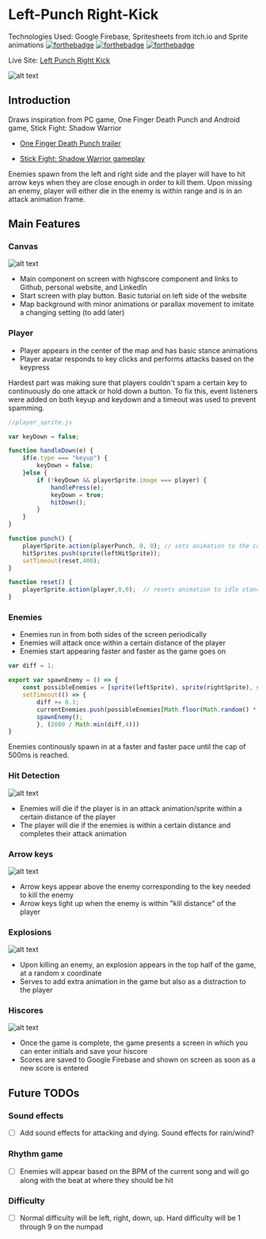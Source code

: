 # Left-Punch Right-Kick 

Technologies Used: Google Firebase, Spritesheets from itch.io and Sprite animations
[![forthebadge](https://forthebadge.com/images/badges/made-with-javascript.svg)](https://forthebadge.com)  [![forthebadge](https://forthebadge.com/images/badges/uses-css.svg)](https://forthebadge.com)  [![forthebadge](https://forthebadge.com/images/badges/uses-html.svg)](https://forthebadge.com)

Live Site: [Left Punch Right Kick](https://saphknight.github.io/left-punch-right-kick/ "Left Punch Right Kick")

![alt text][lprkdemo]

[lprkdemo]: https://github.com/saphknight/left-punch-right-kick/blob/master/src/assets/Game%20Demo.PNG "Game Demo"

## Introduction 
Draws inspiration from PC game, One Finger Death Punch and Android game, Stick Fight: Shadow Warrior 

* [One Finger Death Punch trailer](https://www.youtube.com/watch?v=R1j0VE6d-xE "One Finger Death Punch")

* [Stick Fight: Shadow Warrior gameplay](https://www.youtube.com/watch?v=WkuO8iqzXIA "Stick Fight: Shadow Warrior")

Enemies spawn from the left and right side and the player will have to hit arrow keys when they are close enough in order to kill them. Upon missing an enemy, player will either die in the enemy is within range and is in an attack animation frame. 

## Main Features

### Canvas

![alt text][lprkcanvas]

[lprkcanvas]: https://github.com/saphknight/left-punch-right-kick/blob/master/src/assets/main-screen.PNG "Game Canvas"

* Main component on screen with highscore component and links to Github, personal website, and LinkedIn
* Start screen with play button. Basic tutorial on left side of the website
* Map background with minor animations or parallax movement to imitate a changing setting (to add later) 


### Player

* Player appears in the center of the map and has basic stance animations
* Player avatar responds to key clicks and performs attacks based on the keypress

Hardest part was making sure that players couldn't spam a certain key to continuously do one attack or hold down a button. To fix this, event listeners were added on both keyup and keydown and a timeout was used to prevent spamming. 

```javascript
//player_sprite.js

var keyDown = false; 

function handleDown(e) {
    if(e.type === "keyup") {
        keyDown = false;
    }else {
        if (!keyDown && playerSprite.image === player) {
            handlePress(e);
            keyDown = true;
            hitDown();
        }
    }
}

function punch() {
    playerSprite.action(playerPunch, 0, 0); // sets animation to the corresponding attack animation
    hitSprites.push(sprite(leftHitSprite));
    setTimeout(reset,400);
}

function reset() {
    playerSprite.action(player,0,0);  // resets animation to idle stance animation 
}
```

### Enemies
* Enemies run in from both sides of the screen periodically
* Enemies will attack once within a certain distance of the player
* Enemies start appearing faster and faster as the game goes on

```javascript
var diff = 1;

export var spawnEnemy = () => {
    const possibleEnemies = [sprite(leftSprite), sprite(rightSprite), sprite(upSprite), sprite(downSprite)];
    setTimeout(() => {
        diff += 0.1;
        currentEnemies.push(possibleEnemies[Math.floor(Math.random() * 4)]);
        spawnEnemy();
        }, (2000 / Math.min(diff,4)))
}
```
Enemies continously spawn in at a faster and faster pace until the cap of 500ms is reached. 

### Hit Detection

![alt text][lprkenemy]

[lprkenemy]: https://github.com/saphknight/left-punch-right-kick/blob/master/src/assets/hitdetection.PNG "Hit Detection"

* Enemies will die if the player is in an attack animation/sprite within a certain distance of the player
* The player will die if the enemies is within a certain distance and completes their attack animation

### Arrow keys

![alt text][lprkarrows]

[lprkarrows]: https://github.com/saphknight/left-punch-right-kick/blob/master/src/assets/game-arrows.PNG "Game Arrows"

* Arrow keys appear above the enemy corresponding to the key needed to kill the enemy
* Arrow keys light up when the enemy is within "kill distance" of the player 

### Explosions

![alt text][lprkexplosions]

[lprkexplosions]: https://github.com/saphknight/left-punch-right-kick/blob/master/src/assets/game-explosions.PNG "Game Explosions"

* Upon killing an enemy, an explosion appears in the top half of the game, at a random x coordinate 
* Serves to add extra animation in the game but also as a distraction to the player

### Hiscores

![alt text][lprkhiscore]

[lprkhiscore]: https://github.com/saphknight/left-punch-right-kick/blob/master/src/assets/Gameover.PNG "Hiscores"

* Once the game is complete, the game presents a screen in which you can enter initials and save your hiscore
* Scores are saved to Google Firebase and shown on screen as soon as a new score is entered 

## Future TODOs

### Sound effects
- [ ] Add sound effects for attacking and dying. Sound effects for rain/wind?

### Rhythm game  
- [ ] Enemies will appear based on the BPM of the current song and will go along with the beat at where they should be hit

### Difficulty 
- [ ] Normal difficulty will be left, right, down, up. Hard difficulty will be 1 through 9 on the numpad 
